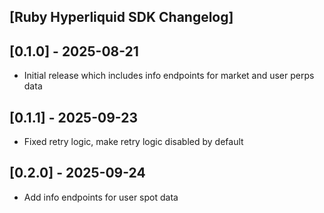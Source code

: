 ## [Ruby Hyperliquid SDK Changelog]

## [0.1.0] - 2025-08-21

- Initial release which includes info endpoints for market and user perps data

## [0.1.1] - 2025-09-23

- Fixed retry logic, make retry logic disabled by default

## [0.2.0] - 2025-09-24

- Add info endpoints for user spot data
